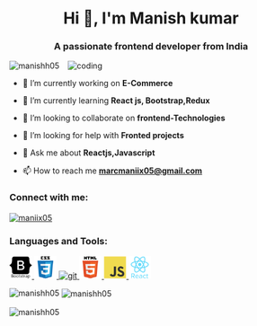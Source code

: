 <h1 align="center">Hi 👋, I'm Manish kumar</h1>
<h3 align="center">A passionate frontend developer from India</h3>
<img align="right" alt="coding" width="400" src="https://cdn.dribbble.com/users/1162077/screenshots/3848914/programmer.gif"/>

<p align="left"> <img src="https://komarev.com/ghpvc/?username=manishh05&label=Profile%20views&color=0e75b6&style=flat" alt="manishh05" /> </p>

- 🔭 I’m currently working on **E-Commerce**

- 🌱 I’m currently learning **React js, Bootstrap,Redux**

- 👯 I’m looking to collaborate on **frontend-Technologies**

- 🤝 I’m looking for help with **Fronted projects**

- 💬 Ask me about **Reactjs,Javascript**

- 📫 How to reach me **marcmaniix05@gmail.com**

<h3 align="left">Connect with me:</h3>
<p align="left">
<a href="https://linkedin.com/in/manish kumar" target="blank"><img align="center" src="https://raw.githubusercontent.com/rahuldkjain/github-profile-readme-generator/master/src/images/icons/Social/linked-in-alt.svg" alt="maniix05" height="30" width="40" /></a>
</p>

<h3 align="left">Languages and Tools:</h3>
<p align="left"> <a href="https://getbootstrap.com" target="_blank" rel="noreferrer"> <img src="https://raw.githubusercontent.com/devicons/devicon/master/icons/bootstrap/bootstrap-plain-wordmark.svg" alt="bootstrap" width="40" height="40"/> </a> <a href="https://www.w3schools.com/css/" target="_blank" rel="noreferrer"> <img src="https://raw.githubusercontent.com/devicons/devicon/master/icons/css3/css3-original-wordmark.svg" alt="css3" width="40" height="40"/> </a> <a href="https://git-scm.com/" target="_blank" rel="noreferrer"> <img src="https://www.vectorlogo.zone/logos/git-scm/git-scm-icon.svg" alt="git" width="40" height="40"/> </a> <a href="https://www.w3.org/html/" target="_blank" rel="noreferrer"> <img src="https://raw.githubusercontent.com/devicons/devicon/master/icons/html5/html5-original-wordmark.svg" alt="html5" width="40" height="40"/> </a> <a href="https://developer.mozilla.org/en-US/docs/Web/JavaScript" target="_blank" rel="noreferrer"> <img src="https://raw.githubusercontent.com/devicons/devicon/master/icons/javascript/javascript-original.svg" alt="javascript" width="40" height="40"/> </a> <a href="https://reactjs.org/" target="_blank" rel="noreferrer"> <img src="https://raw.githubusercontent.com/devicons/devicon/master/icons/react/react-original-wordmark.svg" alt="react" width="40" height="40"/> </a> </p>

<p><img align="left" src="https://github-readme-stats.vercel.app/api/top-langs?username=manishh05&show_icons=true&locale=en&layout=compact" alt="manishh05" /></p>

<p>&nbsp;<img align="center" src="https://github-readme-stats.vercel.app/api?username=manishh05&show_icons=true&locale=en" alt="manishh05" /></p>

<p><img align="center" src="https://github-readme-streak-stats.herokuapp.com/?user=manishh05&" alt="manishh05" /></p>
